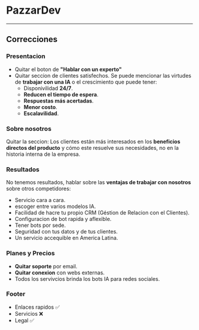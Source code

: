 # PazzarDev

---

## Correcciones

### Presentacion

* Quitar el boton de **"Hablar con un experto"**
* Quitar seccion de clientes satisfechos. Se puede mencionar las virtudes de **trabajar con una IA** o el crescimiento que puede tener:
  * Disponivilidad **24/7**.
  * **Reducen el tiempo de espera**.
  * **Respuestas más acertadas**.
  * **Menor costo**.
  * **Escalavilidad**.

### Sobre nosotros

Quitar la seccion: Los clientes están más interesados en los **beneficios directos del producto** y cómo este resuelve sus necesidades, no en la historia interna de la empresa.

### Resultados

No tenemos resultados, hablar sobre las **ventajas de trabajar con nosotros** sobre otros competidores:

* Servicio cara a cara.
* escoger entre varios modelos IA.
* Facilidad de hacre tu propio CRM (Géstion de Relacion con el Clientes).
* Configuracion de bot rapida y aflexible.
* Tener bots por sede.
* Seguridad con tus datos y de tus clientes.
* Un servicio accequible en America Latina.

### Planes y Precios

* **Quitar soporte** por email.
* **Quitar conexion** con webs externas.
* Todos los servivcios brinda los bots IA para redes sociales.

### Footer

* Enlaces rapidos :white_check_mark:
* Servicios :x:
* Legal :white_check_mark:
  